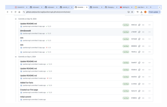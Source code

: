 ![Image alt](https://github.com/joaniborragil/joaniborragil.github.io/blob/main/images/Screenshot%202024-09-15%20at%203.33.24%20PM.png?raw=true)
